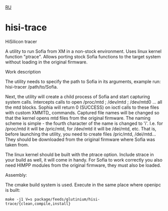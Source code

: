 [RU](README_ru.md)

# hisi-trace
HiSilicon tracer

A utility to run Sofia from XM in a non-stock environment. Uses linux kernel function "ptrace". Allows porting stock Sofia functions to the target system without loading in the original firmware.

Work description

The utility needs to specify the path to Sofia in its arguments, example run: hisi-tracer /path/to/Sofia.

Next, the utility will create a child process of Sofia and start capturing system calls. Intercepts calls to open /proc/mtd ; /dev/mtd ; /dev/mtd0 ... all the mtd blocks. Sophia will return 0 (SUCCESS) on ioctl calls to these files with custom XMMTD_ commands. Captured file names will be changed so that the kernel opens mtd files from the original firmware. The naming scheme is simple - the fourth character of the name is changed to 'i'. I.e. for /proc/mtd it will be /pric/mtd, for /dev/mtd it will be /dei/mtd, etc. That is, before launching the utility, you need to create files /pric/mtd, /dei/mtd... They should be downloaded from the original firmware where Sofia was taken from.

The linux kernel should be built with the ptrace option. Include strace in your build as well, it will come in handy. For Sofia to work correctly you also need HIMPP modules from the original firmware, they must also be loaded.

Assembly:

The cmake build system is used. Execute in the same place where openipc is built:

```
make -j1 V=s package/feeds/glutinium/hisi-trace/{clean,compile,install}
```
